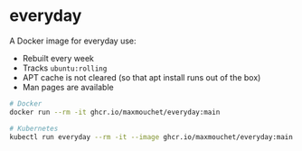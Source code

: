 # everyday

A Docker image for everyday use:

- Rebuilt every week
- Tracks `ubuntu:rolling`
- APT cache is not cleared (so that apt install runs out of the box)
- Man pages are available

```bash
# Docker
docker run --rm -it ghcr.io/maxmouchet/everyday:main

# Kubernetes
kubectl run everyday --rm -it --image ghcr.io/maxmouchet/everyday:main
```
